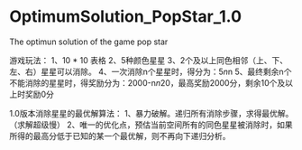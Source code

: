# OptimumSolution_PopStar_1.0
The optimun solution of the game pop star

游戏玩法：
1、10 * 10 表格
2、5种颜色星星
3、2个及以上同色相邻（上、下、左、右）星星可以消除。
4、一次消除n个星星时，得分为：5*n*n
5、最终剩余n个不能消除的星星时，得奖励分为：2000-n*n*20，最高奖励2000分，剩余10个及以上时奖励0分

1.0版本消除星星的最优解算法：
1、暴力破解。递归所有消除步骤，求得最优解。（求解超级慢）
2、唯一的优化点，预估当前空间所有的同色星星被消除时，如果所得的最高分低于已知的某一个最优解，则不再向下递归分析。
